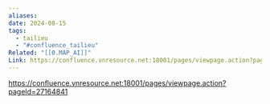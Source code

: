 ```yaml
---
aliases: 
date: 2024-08-15
tags:
  - tailieu
  - "#confluence_tailieu"
Related: "[[0.MAP_AI]]"
Link: https://confluence.vnresource.net:18001/pages/viewpage.action?pageId=27164841
---
```




https://confluence.vnresource.net:18001/pages/viewpage.action?pageId=27164841